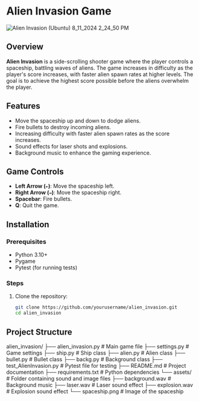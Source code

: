 # Alien Invasion Game

![Alien Invasion (Ubuntu) 8_11_2024 2_24_50 PM](https://github.com/user-attachments/assets/8118d7db-a5fb-4b33-b2f2-8db47a835296)

## Overview

**Alien Invasion** is a side-scrolling shooter game where the player controls a spaceship, battling waves of aliens. The game increases in difficulty as the player's score increases, with faster alien spawn rates at higher levels. The goal is to achieve the highest score possible before the aliens overwhelm the player.

## Features

- Move the spaceship up and down to dodge aliens.
- Fire bullets to destroy incoming aliens.
- Increasing difficulty with faster alien spawn rates as the score increases.
- Sound effects for laser shots and explosions.
- Background music to enhance the gaming experience.

## Game Controls

- **Left Arrow (`←`)**: Move the spaceship left.
- **Right Arrow (`→`)**: Move the spaceship right.
- **Spacebar**: Fire bullets.
- **Q**: Quit the game.

## Installation

### Prerequisites

- Python 3.10+
- Pygame
- Pytest (for running tests)

### Steps

1. Clone the repository:

   ```bash
   git clone https://github.com/yourusername/alien_invasion.git
   cd alien_invasion

## Project Structure

   alien_invasion/
├── alien_invasion.py        # Main game file
├── settings.py              # Game settings
├── ship.py                  # Ship class
├── alien.py                 # Alien class
├── bullet.py                # Bullet class
├── backg.py                 # Background class
├── test_AlienInvasion.py    # Pytest file for testing
├── README.md                # Project documentation
├── requirements.txt         # Python dependencies
└── assets/                  # Folder containing sound and image files
    ├── background.wav       # Background music
    ├── laser.wav            # Laser sound effect
    ├── explosion.wav        # Explosion sound effect
    └── spaceship.png        # Image of the spaceship

